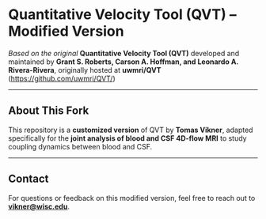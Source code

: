 # Quantitative Velocity Tool (QVT) – Modified Version

*Based on the original* **Quantitative Velocity Tool (QVT)** developed and maintained by **Grant S. Roberts, Carson A. Hoffman, and Leonardo A. Rivera-Rivera**, originally hosted at **uwmri/QVT** (https://github.com/uwmri/QVT/)

---

## About This Fork

This repository is a **customized version** of QVT by **Tomas Vikner**, adapted specifically for the **joint analysis of blood and CSF 4D-flow MRI** to study coupling dynamics between blood and CSF.

---

## Contact

For questions or feedback on this modified version, feel free to reach out to **vikner@wisc.edu**.
